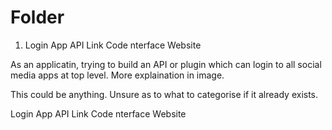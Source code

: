 # Folder

1. Login App API Link Code nterface Website

As an applicatin, trying to build an API or plugin which can login to all social media apps at top level. More explaination in image.

This could be anything. Unsure as to what to categorise if it already exists. 

Login App API Link Code nterface Website
